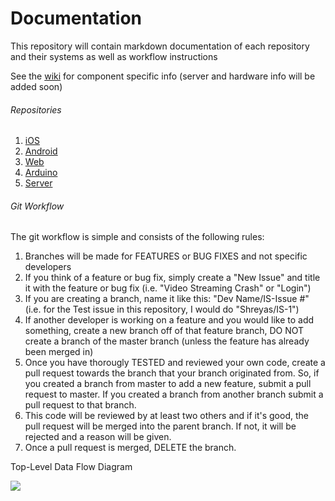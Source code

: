 Documentation
=============

This repository will contain markdown documentation of each repository and their systems as well as workflow instructions

See the [wiki](https://github.com/NeverGoneBot/NeverGoneBotDocumentation/wiki) for component specific info (server and hardware info will be added soon)

###### Repositories

1. [iOS](https://github.com/NeverGoneBot/NeverGoneBotIOS)
2. [Android](https://github.com/NeverGoneBot/NeverGoneBotAndroid)
3. [Web](https://github.com/NeverGoneBot/NeverGoneBotWeb)
4. [Arduino](https://github.com/NeverGoneBot/NeverGoneBotArduino)
5. [Server](https://github.com/NeverGoneBot/NeverGoneBotServer)

###### Git Workflow

The git workflow is simple and consists of the following rules:

  1. Branches will be made for FEATURES or BUG FIXES and not specific developers
  2. If you think of a feature or bug fix, simply create a "New Issue" and title it with the feature or bug fix (i.e. "Video Streaming Crash" or "Login")
  2. If you are creating a branch, name it like this: "Dev Name/IS-Issue #" (i.e. for the Test issue in this repository, I would do "Shreyas/IS-1")
  3. If another developer is working on a feature and you would like to add something, create a new branch off of that feature branch, DO NOT create a branch of the master branch (unless the feature has already been merged in)
  4. Once you have thorougly TESTED and reviewed your own code, create a pull request towards the branch that your branch originated from. So, if you created a branch from master to add a new feature, submit a pull request to master. If you created a branch from another branch submit a pull request to that branch.
  5. This code will be reviewed by at least two others and if it's good, the pull request will be merged into the parent branch. If not, it will be rejected and a reason will be given. 
  6. Once a pull request is merged, DELETE the branch.



Top-Level Data Flow Diagram

![](https://github.com/NeverGoneBot/NeverGoneBotDocumentation/blob/master/Data%20Flow.png)
